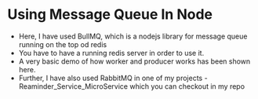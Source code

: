 # Using Message Queue In Node
 - Here, I have used BullMQ, which is a nodejs library for message queue running on the top od redis
 - You have to have a running redis server in order to use it.
 - A very basic demo of how worker and producer works has been shown here.
 - Further, I have also used RabbitMQ in one of my projects - Reaminder_Service_MicroService which you can checkout in  my repo
